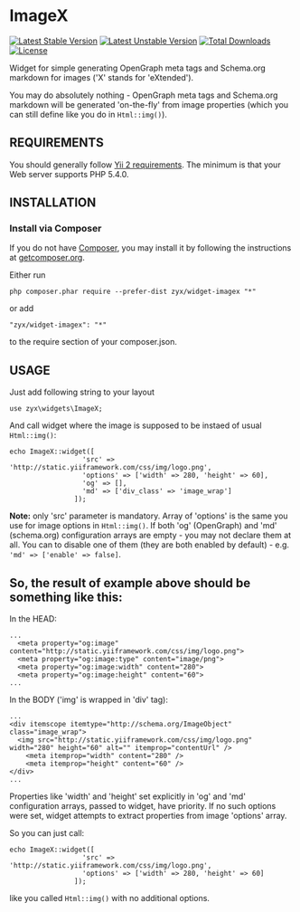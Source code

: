 ImageX
=======

[![Latest Stable Version](https://poser.pugx.org/zyx/widget-imagex/v/stable.png)](https://packagist.org/packages/zyx/widget-imagex)
[![Latest Unstable Version](https://poser.pugx.org/zyx/widget-imagex/v/unstable.png)](https://packagist.org/packages/zyx/widget-imagex)
[![Total Downloads](https://poser.pugx.org/zyx/widget-imagex/downloads.png)](https://packagist.org/packages/zyx/widget-imagex)
[![License](https://poser.pugx.org/zyx/widget-imagex/license.png)](https://packagist.org/packages/zyx/widget-imagex)



Widget for simple generating OpenGraph meta tags and Schema.org markdown for images ('X' stands for 'eXtended').

You may do absolutely nothing - OpenGraph meta tags and Schema.org markdown will be generated 'on-the-fly' from image properties (which you can still define like you do in ```Html::img()```).


REQUIREMENTS
------------

You should generally follow [Yii 2 requirements](https://github.com/yiisoft/yii2/blob/master/README.md).
The minimum is that your Web server supports PHP 5.4.0.


INSTALLATION
------------

### Install via Composer

If you do not have [Composer](http://getcomposer.org/), you may install it by following the instructions
at [getcomposer.org](http://getcomposer.org/doc/00-intro.md#installation-nix).

Either run

```
php composer.phar require --prefer-dist zyx/widget-imagex "*"
```

or add

```
"zyx/widget-imagex": "*"
```

to the require section of your composer.json.


USAGE
-----


Just add following string to your layout

```
use zyx\widgets\ImageX;
```

And call widget where the image is supposed to be instaed of usual ```Html::img()```:

```
echo ImageX::widget([
                  'src' => 'http://static.yiiframework.com/css/img/logo.png',
                  'options' => ['width' => 280, 'height' => 60],
                  'og' => [],
                  'md' => ['div_class' => 'image_wrap']
                ]);

```

**Note:** only 'src' parameter is mandatory. Array of 'options' is the same you use for image options in ```Html::img()```. If both 'og' (OpenGraph) and 'md' (schema.org) configuration arrays are empty - you may not declare them at all. You can to disable one of them (they are both enabled by default) - e.g. ```'md' => ['enable' => false]```.


So, the result of example above should be something like this:
--------------------------------------------------------------

In the HEAD:

```
...
  <meta property="og:image" content="http://static.yiiframework.com/css/img/logo.png">
  <meta property="og:image:type" content="image/png">
  <meta property="og:image:width" content="280">
  <meta property="og:image:height" content="60">
...

```

In the BODY ('img' is wrapped in 'div' tag):

```
...
<div itemscope itemtype="http://schema.org/ImageObject" class="image_wrap">
  <img src="http://static.yiiframework.com/css/img/logo.png" width="280" height="60" alt="" itemprop="contentUrl" />
	<meta itemprop="width" content="280" />
	<meta itemprop="height" content="60" />
</div>
...

```

Properties like 'width' and 'height' set explicitly in 'og' and 'md' configuration arrays, passed to widget, have priority.
If no such options were set, widget attempts to extract properties from image 'options' array.

So you can just call:

```
echo ImageX::widget([
                  'src' => 'http://static.yiiframework.com/css/img/logo.png',
                  'options' => ['width' => 280, 'height' => 60]
                ]);

```

like you called ```Html::img()``` with no additional options.
